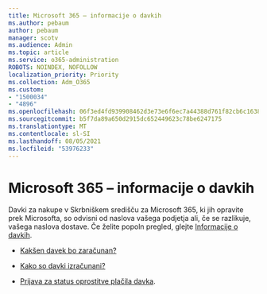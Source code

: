 ```yaml
---
title: Microsoft 365 – informacije o davkih
ms.author: pebaum
author: pebaum
manager: scotv
ms.audience: Admin
ms.topic: article
ms.service: o365-administration
ROBOTS: NOINDEX, NOFOLLOW
localization_priority: Priority
ms.collection: Adm_O365
ms.custom:
- "1500034"
- "4896"
ms.openlocfilehash: 06f3ed4fd939908462d3e73e6f6ec7a44388d761f82cb6c1638ae1d63217e54d
ms.sourcegitcommit: b5f7da89a650d2915dc652449623c78be6247175
ms.translationtype: MT
ms.contentlocale: sl-SI
ms.lasthandoff: 08/05/2021
ms.locfileid: "53976233"
---
```

# <a name="microsoft-365-tax-information"></a>Microsoft 365 – informacije o davkih

Davki za nakupe v Skrbniškem središču za Microsoft 365, ki jih opravite prek Microsofta, so odvisni od naslova vašega podjetja ali, če se razlikuje, vašega naslova dostave. Če želite popoln pregled, glejte [Informacije o davkih](https://docs.microsoft.com/microsoft-365/commerce/billing-and-payments/tax-information?view=o365-worldwide).

- [Kakšen davek bo zaračunan?](https://docs.microsoft.com/microsoft-365/commerce/billing-and-payments/tax-information?view=o365-worldwide#what-tax-will-i-be-charged) 

- [Kako so davki izračunani?](https://docs.microsoft.com/microsoft-365/commerce/billing-and-payments/tax-information?view=o365-worldwide#how-taxes-are-calculated)

- [Prijava za status oprostitve plačila davka](https://docs.microsoft.com/microsoft-365/commerce/billing-and-payments/tax-information?view=o365-worldwide#apply-for-tax-exempt-status).
